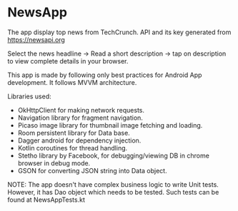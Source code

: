 # NewsApp

The app display top news from TechCrunch. API and its key generated from https://newsapi.org

Select the news headline -> Read a short description -> tap on description to view complete details in your browser.

This app is made by following only best practices for Android App development. It follows MVVM architecture.

Libraries used:

- OkHttpClient for making network requests.
- Navigation library for fragment navigation.
- Picaso image library for thumbnail image fetching and loading.
- Room persistent library for Data base.
- Dagger android for dependency injection.
- Kotlin coroutines for thread handling.
- Stetho library by Facebook, for debugging/viewing DB in chrome browser in debug mode.
- GSON for converting JSON string into Data object.

NOTE: The app doesn't have complex business logic to write Unit tests. However, it has Dao object which needs to be tested. Such tests can be found at NewsAppTests.kt

